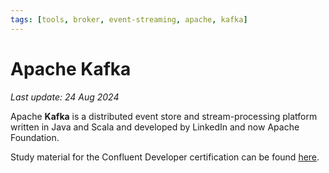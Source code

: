 ```yaml
---
tags: [tools, broker, event-streaming, apache, kafka]
---
```


# Apache Kafka

*Last update: 24 Aug 2024*

Apache **Kafka** is a distributed event store and stream-processing platform written in Java and Scala and developed by LinkedIn and now Apache Foundation.

Study material for the Confluent Developer certification can be found [here](../../certifications/ccdak.md).

